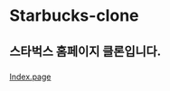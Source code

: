 # Starbucks-clone
## 스타벅스 홈페이지 클론입니다.

### 


[Index.page](https://sangdon1029.github.io/Starbucks-clone/)
